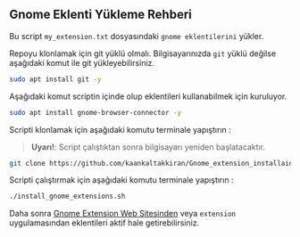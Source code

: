 ## Gnome Eklenti Yükleme Rehberi

Bu script `my_extension.txt` dosyasındaki `gnome eklentilerini` yükler.

Repoyu klonlamak için git yüklü olmalı. Bilgisayarınızda `git` yüklü değilse aşağıdaki komut ile git yükleyebilirsiniz.

```bash
sudo apt install git -y
```

Aşağıdaki komut scriptin içinde olup eklentileri kullanabilmek için kuruluyor.

```bash
sudo apt install gnome-browser-connector -y
```

Scripti klonlamak için aşağıdaki komutu terminale yapıştırın :

> **Uyarı!**: Script çalıştıktan sonra bilgisayarı yeniden başlatacaktır.

```bash
git clone https://github.com/kaankaltakkiran/Gnome_extension_installaion.git && cd Gnome_extension_installaion
```

Scripti çalıştırmak için aşağıdaki komutu terminale yapıştırın :

```bash
./install_gnome_extensions.sh
```

Daha sonra [Gnome Extension Web Sitesinden](https://extensions.gnome.org/local/) veya `extension` uygulamasından eklentileri aktif hale getirebilirsiniz.
